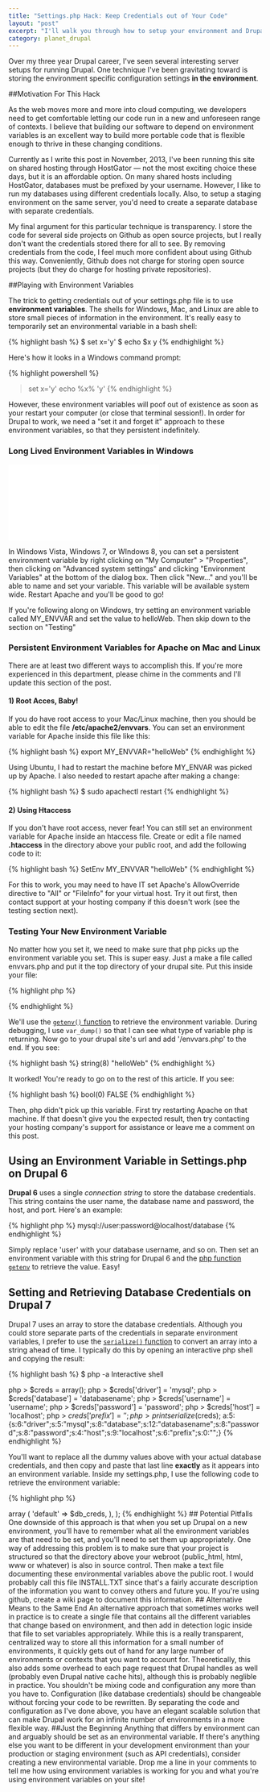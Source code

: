 ```yaml
---
title: "Settings.php Hack: Keep Credentials out of Your Code"
layout: "post"
excerpt: "I'll walk you through how to setup your environment and Drupal settings.php file to keep your credentials out of your code. This makes your settings.php file easier to work with in Git across multiple environments by allowing you to have different credentials for work laptop than the server. You can also keep your settings.php file under source control and even try daring schemes like chmod 644 settings.php! Read on to learn more of this trickery."
category: planet_drupal
---
```

Over my three year Drupal career, I've seen several interesting server setups for running Drupal. One technique I've been gravitating toward is storing the environment specific configuration settings **in the environment**. 

##Motivation For This Hack

As the web moves more and more into cloud computing, we developers need to get comfortable letting our code run in a new and unforeseen range of contexts. I believe that building our software to depend on environment variables is an excellent way to build more portable code that is flexible enough to thrive in these changing conditions. 

Currently as I write this post in November, 2013, I've been running this site on shared hosting through HostGator &mdash; not the most exciting choice these days, but it is an affordable option. On many shared hosts including HostGator, databases must be prefixed by your username. However, I like to run my databases using different credentials locally. Also, to setup a staging environment on the same server, you'd need to create a separate database with separate credentials.

My final argument for this particular technique is transparency. I store the code for several side projects on Github as open source projects, but I really don't want the credentials stored there for all to see. By removing credentials from the code, I feel much more confident about using Github this way. Conveniently, Github does not charge for storing open source projects (but they do charge for hosting private repositories).

##Playing with Environment Variables

The trick to getting credentials out of your settings.php file is to use **environment variables**. The shells for Windows, Mac, and Linux are able to store small pieces of information in the environment. It's really easy to temporarily set an environmental variable in a bash shell:

{% highlight bash %}
$ set x='y'
$ echo $x
y
{% endhighlight %}

Here's how it looks in a Windows command prompt:

{% highlight powershell %}
> set x='y'
> echo %x%
'y'
{% endhighlight %}

However, these environment variables will poof out of existence as soon as your restart your computer (or close that terminal session!). In order for Drupal to work, we need a "set it and forget it" approach to these environment variables, so that they persistent indefinitely. 

### Long Lived Environment Variables in Windows

<iframe src="//www.youtube-nocookie.com/embed/bEroNNzqlF4?rel=0#t=0m28s" frameborder="0" class="video"></iframe>

In Windows Vista, Windows 7, or WIndows 8, you can set a persistent environment variable by right clicking on "My Computer" > "Properties", then clicking on "Advanced system settings" and clicking "Environment Variables" at the bottom of the dialog box. Then click "New..." and you'll be able to name and set your variable. This variable will be available system wide. Restart Apache and you'll be good to go!

If you're following along on Windows, try setting an environment variable called MY_ENVVAR and set the value to helloWeb. Then skip down to the section on "Testing"

### Persistent Environment Variables for Apache on Mac and Linux

There are at least two different ways to accomplish this. If you're more experienced in this department, please chime in the comments and I'll update this section of the post.

#### 1) Root Acces, Baby!

If you do have root access to your Mac/Linux machine, then you should be able to edit the file **/etc/apache2/envvars**. You can set an environment variable for Apache inside this file like this:

{% highlight bash %}
export MY_ENVVAR="helloWeb"
{% endhighlight %}

Using Ubuntu, I had to restart the machine before MY_ENVAR was picked up by Apache. I also needed to restart apache after making a change:

{% highlight bash %}
$ sudo apachectl restart 
{% endhighlight %}

#### 2) Using Htaccess

If you don't have root access, never fear! You can still set an environment variable for Apache inside an htaccess file. Create or edit a file named **.htaccess** in the directory above your public root, and add the following code to it:

{% highlight bash %}
SetEnv MY_ENVVAR "helloWeb"
{% endhighlight %}

For this to work, you may need to have IT set Apache's AllowOverride directive to "All" or "FileInfo" for your virtual host. Try it out first, then contact support at your hosting company if this doesn't work (see the testing section next).

### Testing Your New Environment Variable

No matter how you set it, we need to make sure that php picks up the environment variable you set. This is super easy. Just a make a file called envvars.php and put it the top directory of your drupal site. Put this inside your file:

{% highlight php %}
<?php var_dump(getenv('MY_ENVVAR')); ?>
{% endhighlight %}

We'll use the [`getenv()` function](http://php.net/getenv) to retrieve the environment variable. During debugging, I use `var_dump()` so that I can see what type of variable php is returning. Now go to your drupal site's url and add '/envvars.php' to the end. If you see:

{% highlight bash %}
string(8) "helloWeb"
{% endhighlight %}

It worked! You're ready to go on to the rest of this article. If you see:

{% highlight bash %}
bool(0) FALSE
{% endhighlight %}

Then, php didn't pick up this variable. First try restarting Apache on that machine. If that doesn't give you the expected result, then try contacting your hosting company's support for assistance or leave me a comment on this post.

## Using an Environment Variable in Settings.php on Drupal 6

**Drupal 6** uses a single *connection string* to store the database credentials. This string contains the user name, the database name and password, the host, and port. Here's an example:
  
{% highlight php %}
mysql://user:password@localhost/database
{% endhighlight %}

Simply replace 'user' with your database username, and so on. Then set an environment variable with this string for Drupal 6 and the [php function `getenv`](http://us2.php.net/getenv) to retrieve the value. Easy!

## Setting and Retrieving Database Credentials on Drupal 7

Drupal 7 uses an array to store the database credentials. Although you could store separate parts of the credentials in separate environment variables, I prefer to use the [`serialize()` function](http://us2.php.net/serialize) to convert an array into a string ahead of time. I typically do this by opening an interactive php shell and copying the result:

{% highlight bash %}
$ php -a
Interactive shell

php > $creds = array();
php > $creds['driver'] = 'mysql';
php > $creds['database'] = 'databasename';
php > $creds['username'] = 'username';
php > $creds['password'] = 'password';
php > $creds['host'] = 'localhost';
php > $creds['prefix'] = '';
php > print serialize($creds);
a:5:{s:6:"driver";s:5:"mysql";s:8:"database";s:12:"databasename";s:8:"password";s:8:"password";s:4:"host";s:9:"localhost";s:6:"prefix";s:0:"";}
{% endhighlight %}

You'll want to replace all the dummy values above with your actual database credentials, and then copy and paste that last line **exactly** as it appears into an environment variable. Inside my settings.php, I use the following code to retrieve the environment variable:

{% highlight php %}
<?php
// Store the database credentials serialized in an environmental variable.
$db_creds = unserialize(getenv('DRUPAL_DB_CRED'));
$databases = array (
  'default' => array (
    'default' => $db_creds,
  ),
);
{% endhighlight %}

## Potential Pitfalls

One downside of this approach is that when you set up Drupal on a new environment, you'll have to remember what all the environment variables are that need to be set, and you'll need to set them up appropriately. One way of addressing this problem is to make sure that your project is structured so that the directory above your webroot (public_html, html, www or whatever) is also in source control. Then make a text file documenting these environmental variables above the public root. I would probably call this file INSTALL.TXT since that's a fairly accurate description of the information you want to convey others and future you. If you're using github, create a wiki page to document this information.

## Alternative Means to the Same End

An alternative approach that sometimes works well in practice is to create a single file that contains all the different variables that change based on environment, and then add in detection logic inside that file to set variables appropriately. 

While this is a really transparent, centralized way to store all this information for a small number of environments, it quickly gets out of hand for any large number of environments or contexts that you want to account for. Theoretically, this also adds some overhead to each page request that Drupal handles as well (probably even Drupal native cache hits), although this is probably neglible in practice. 

You shouldn't be mixing code and configuration any more than you have to. Configuration (like database credentials) should be changeable without forcing your code to be rewritten. By separating the code and configuration as I've done above, you have an elegant scalable solution that can make Drupal work for an infinite number of environments in a more flexible way.

##Just the Beginning

Anything that differs by environment can and arguably should be set as an environmental variable. If there's anything else you want to be different in your development environment than your production or staging environment (such as API credentials), consider creating a new environmental variable. 

Drop me a line in your comments to tell me how using environment variables is working for you and what you're using environment variables on your site!
